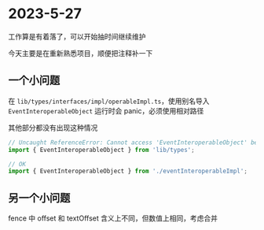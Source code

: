 # 2023-5-27

工作算是有着落了，可以开始抽时间继续维护

今天主要是在重新熟悉项目，顺便把注释补一下

## 一个小问题

在 `lib/types/interfaces/impl/operableImpl.ts`，使用别名导入 `EventInteroperableObject` 运行时会 panic，必须使用相对路径

其他部分都没有出现这种情况

```typescript
// Uncaught ReferenceError: Cannot access 'EventInteroperableObject' before initialization
import { EventInteroperableObject } from 'lib/types';

// OK
import { EventInteroperableObject } from './eventInteroperableImpl';
```

## 另一个小问题

fence 中 offset 和 textOffset 含义上不同，但数值上相同，考虑合并
